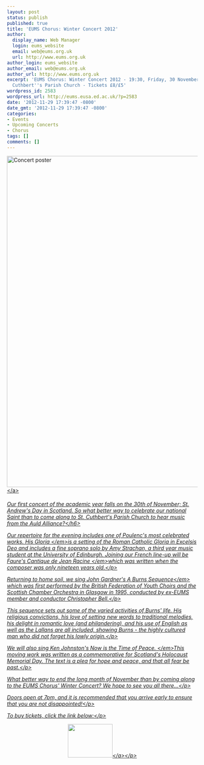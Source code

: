 ```yaml
---
layout: post
status: publish
published: true
title: 'EUMS Chorus: Winter Concert 2012'
author:
  display_name: Web Manager
  login: eums_website
  email: web@eums.org.uk
  url: http://www.eums.org.uk
author_login: eums_website
author_email: web@eums.org.uk
author_url: http://www.eums.org.uk
excerpt: 'EUMS Chorus: Winter Concert 2012 - 19:30, Friday, 30 November 2012 - St.
  Cuthbert''s Parish Church - Tickets £8/£5'
wordpress_id: 2583
wordpress_url: http://eums.eusa.ed.ac.uk/?p=2583
date: '2012-11-29 17:39:47 -0800'
date_gmt: '2012-11-29 17:39:47 -0800'
categories:
- Events
- Upcoming Concerts
- Chorus
tags: []
comments: []
---
```

<p><a title="buy tickets online" href="http:&#47;&#47;www.ticketsource.co.uk&#47;event&#47;28648"> <img src="http:&#47;&#47;eums.eusa.ed.ac.uk&#47;wp-content&#47;uploads&#47;images&#47;w620&#47;posters&#47;20121130_chorus.jpg" alt="Concert poster" width="620" height="872" &#47;><&#47;a></p>
<h6>Our first concert of the academic year falls on the 30th of November; St. Andrew's Day in Scotland. So what better way to celebrate our national Saint than to come along to St. Cuthbert's Parish Church to hear music from the Auld Alliance?<&#47;h6></p>
<p>Our repertoire for the evening includes one of Poulenc's most celebrated works. His <em>Gloria <&#47;em>is a setting of the Roman Catholic Gloria in Excelsis Deo and includes a fine soprano solo by Amy Strachan, a third year music student at the University of Edinburgh. Joining our French line-up will be Faure's <em>Cantique de Jean Racine <&#47;em>which was written when the composer was only nineteen years old.<&#47;p></p>
<p>Returning to home soil, we sing John Gardner's <em>A Burns Sequence<&#47;em> which was first performed by the British Federation of Youth Choirs and the Scottish Chamber Orchestra in Glasgow in 1995, conducted by ex-EUMS member and conductor Christopher Bell.<&#47;p></p>
<p>This sequence sets out some of the varied activities of Burns' life. His religious convictions, his love of setting new words to traditional melodies, his delight in romantic love (and philandering), and his use of English as well as the Lallans are all included, showing Burns - the highly cultured man who did not forget his lowly origin.<&#47;p></p>
<p>We will also sing Ken Johnston's <em>Now is the Time of Peace. <&#47;em>This moving work was written as a commemorative for Scotland's Holocaust Memorial Day. The text is a plea for hope and peace, and that all fear be past.<&#47;p></p>
<p>What better way to end the long month of November than by coming along to the EUMS Chorus' Winter Concert? We hope to see you all there...<&#47;p></p>
<p>Doors open at 7pm, and it is recommended that you arrive early to ensure that you are not disappointed!<&#47;p></p>
<p>To buy tickets, click the link below:<&#47;p></p>
<p align="middle"><a title="buy tickets online" href="http:&#47;&#47;www.ticketsource.co.uk&#47;event&#47;28648"> <img src="http:&#47;&#47;www.ticketsource.co.uk&#47;images&#47;buyTickets&#47;buyTickets-medium.png" alt="" width="118" height="88" border="0" &#47;><&#47;a><&#47;p><br />
 </p>
<p> </p>
